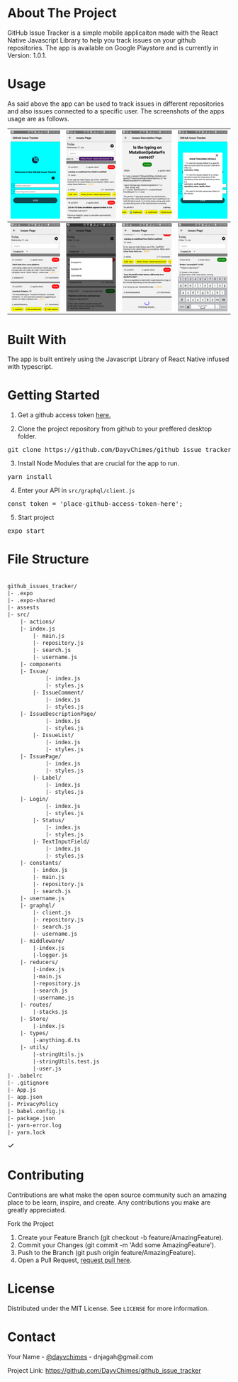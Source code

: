 <h1>About The Project</h1>
GitHub Issue Tracker is a simple mobile applicaiton made with  the React Native Javascript Library to help you track issues on your github repositories. The app is available on Google Playstore and is currently in Version: 1.0.1.

<h1>Usage</h1>

As said above the app can be used to track issues in different repositories and also issues connected to a specific user. The screenshots of the apps usage are as follows.

<table>
<thead>
<tr>
<th align="center"><a target="_blank" rel="noopener noreferrer" href="https://github.com/DayvChimes/github_issue_tracker/blob/main/screenshots/loginPage.png"><img src="https://github.com/DayvChimes/github_issue_tracker/blob/main/screenshots/loginPage.png" width="200/" style="max-width:100%;" data-stories_space_upload_el_handled="1"></a></th>
<th align="center"><a target="_blank" rel="noopener noreferrer" href="https://github.com/DayvChimes/github_issue_tracker/blob/main/screenshots/IssuesPageLabels.png"><img src="https://github.com/DayvChimes/github_issue_tracker/blob/main/screenshots/IssuesPageLabels.png" width="200/" style="max-width:100%;" data-stories_space_upload_el_handled="1"></a></th>
<th align="center"><a target="_blank" rel="noopener noreferrer" href="https://github.com/DayvChimes/github_issue_tracker/blob/main/screenshots/IssuesDescription.png"><img src="https://github.com/DayvChimes/github_issue_tracker/blob/main/screenshots/IssuesDescription.png" width="200/" style="max-width:100%;" data-stories_space_upload_el_handled="1"></a></th>
<th align="center"><a target="_blank" rel="noopener noreferrer" href="https://github.com/DayvChimes/github_issue_tracker/blob/main/screenshots/LogInInstructions.png"><img src="https://github.com/DayvChimes/github_issue_tracker/blob/main/screenshots/LogInInstructions.png" width="200/" style="max-width:100%;" data-stories_space_upload_el_handled="1"></a></th>
</tr>
</thead>
<tbody>
<tr>
<td align="center"><a target="_blank" rel="noopener noreferrer" href="https://github.com/DayvChimes/github_issue_tracker/blob/main/screenshots/IssusePage.png"><img src="https://github.com/DayvChimes/github_issue_tracker/blob/main/screenshots/IssusePage.png" width="200/" style="max-width:100%;" data-stories_space_upload_el_handled="1"></a></td>	
<td align="center"><a target="_blank" rel="noopener noreferrer" href="https://github.com/DayvChimes/github_issue_tracker/blob/main/screenshots/FilterModal.png"><img src="https://github.com/DayvChimes/github_issue_tracker/blob/main/screenshots/FilterModal.png" width="200/" style="max-width:100%;" data-stories_space_upload_el_handled="1"></a></td>
<td align="center"><a target="_blank" rel="noopener noreferrer" href="https://github.com/DayvChimes/github_issue_tracker/blob/main/screenshots/LoadMore.png"><img src="https://github.com/DayvChimes/github_issue_tracker/blob/main/screenshots/LoadMore.png" width="200/" style="max-width:100%;" data-stories_space_upload_el_handled="1"></a></td>
<td align="center"><a target="_blank" rel="noopener noreferrer" href="https://github.com/DayvChimes/github_issue_tracker/blob/main/screenshots/search.png"><img src="https://github.com/DayvChimes/github_issue_tracker/blob/main/screenshots/search.png" width="200/" style="max-width:100%;" data-stories_space_upload_el_handled="1"></a></td>
</tr>
</tbody>
</table>

<h1>Built With</h1>
The app is built entirely using the Javascript Library of React Native infused with typescript.


<h1>Getting Started</h1>

1. Get a github access token <a href="https://docs.github.com/en/github/authenticating-to-github/keeping-your-account-and-data-secure/creating-a-personal-access-token">here.</a>

2. Clone the project repository from github to your preffered desktop folder.

<pre>git clone https://github.com/DayvChimes/github_issue_tracker.git</pre>

3. Install Node Modules that are crucial for the app to run.

<pre>yarn install</pre>

4. Enter your API in <code>src/graphql/client.js</code>

<pre>const token = 'place-github-access-token-here';</pre>

5. Start project

<pre>expo start</pre>


<h1>File Structure</h1>
<div class="snippet-clipboard-content position-relative"><pre><code>
github_issues_tracker/
|- .expo
|- .expo-shared
|- assests
|- src/
    |- actions/
 	|- index.js
        |- main.js
        |- repository.js
        |- search.js
        |- username.js
    |- components
 	|- Issue/
 	     	|- index.js
        	|- styles.js
        |- IssueComment/
 	     	|- index.js
        	|- styles.js
 	|- IssueDescriptionPage/
 	     	|- index.js
        	|- styles.js
        |- IssueList/
 	     	|- index.js
        	|- styles.js
 	|- IssuePage/
 	     	|- index.js
        	|- styles.js
        |- Label/
 	     	|- index.js
        	|- styles.js
 	|- Login/
 	     	|- index.js
        	|- styles.js
        |- Status/
 	     	|- index.js
        	|- styles.js
        |- TextInputField/
 	     	|- index.js
        	|- styles.js
    |- constants/
        |- index.js
        |- main.js
        |- repository.js
        |- search.js
	|- username.js
    |- graphql/
        |- client.js
        |- repository.js
        |- search.js
        |- username.js
    |- middleware/
        |-index.js
        |-logger.js
    |- reducers/
        |-index.js
        |-main.js
        |-repository.js
        |-search.js
        |-username.js
    |- routes/
        |-stacks.js
    |- Store/
        |-index.js
    |- types/
        |-anything.d.ts
    |- utils/
        |-stringUtils.js
        |-stringUtils.test.js
        |-user.js
|- .babelrc
|- .gitignore
|- App.js
|- app.json
|- PrivacyPolicy
|- babel.config.js
|- package.json
|- yarn-error.log
|- yarn.lock
</code></pre><div class="zeroclipboard-container position-absolute right-0 top-0">
    <clipboard-copy aria-label="Copy" class="ClipboardButton btn js-clipboard-copy m-2 p-0 tooltipped-no-delay" data-copy-feedback="Copied!" data-tooltip-direction="w" value="github_issues_tracker/

" tabindex="0" role="button">
<svg aria-hidden="true" viewBox="0 0 16 16" version="1.1" data-view-component="true" height="16" width="16" class="octicon octicon-clippy js-clipboard-clippy-icon m-2">
<path fill-rule="evenodd" d="M5.75 1a.75.75 0 00-.75.75v3c0 .414.336.75.75.75h4.5a.75.75 0 00.75-.75v-3a.75.75 0 00-.75-.75h-4.5zm.75 3V2.5h3V4h-3zm-2.874-.467a.75.75 0 00-.752-1.298A1.75 1.75 0 002 3.75v9.5c0 .966.784 1.75 1.75 1.75h8.5A1.75 1.75 0 0014 13.25v-9.5a1.75 1.75 0 00-.874-1.515.75.75 0 10-.752 1.298.25.25 0 01.126.217v9.5a.25.25 0 01-.25.25h-8.5a.25.25 0 01-.25-.25v-9.5a.25.25 0 01.126-.217z"></path>
</svg>
<svg aria-hidden="true" viewBox="0 0 16 16" version="1.1" data-view-component="true" height="16" width="16" class="octicon octicon-check js-clipboard-check-icon color-text-success m-2 d-none">
<path fill-rule="evenodd" d="M13.78 4.22a.75.75 0 010 1.06l-7.25 7.25a.75.75 0 01-1.06 0L2.22 9.28a.75.75 0 011.06-1.06L6 10.94l6.72-6.72a.75.75 0 011.06 0z"></path>
</svg>
</clipboard-copy>

  </div></div>
  
<h1>Contributing</h1>
Contributions are what make the open source community such an amazing place to be learn, inspire, and create. Any contributions you make are greatly appreciated.

Fork the Project
1. Create your Feature Branch (git checkout -b feature/AmazingFeature).
2. Commit your Changes (git commit -m 'Add some AmazingFeature').
3. Push to the Branch (git push origin feature/AmazingFeature).
4. Open a Pull Request, <a href="https://github.com/DayvChimes/github_issue_tracker/pulls">request pull here<a>.

<h1>License</h1>
Distributed under the MIT License. See <code>LICENSE</code> for more information.

<h1>Contact</h1>
Your Name - <a href="https://twitter.com/dayvchimes">@dayvchimes<a> - dnjagah@gmail.com

Project Link: https://github.com/DayvChimes/github_issue_tracker
